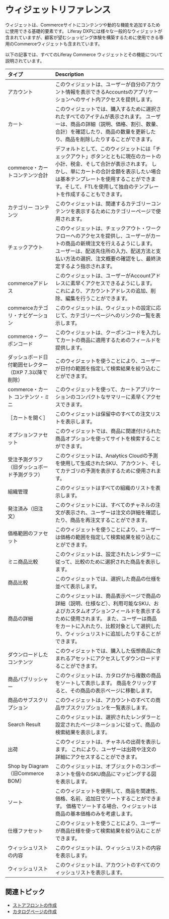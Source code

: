 # ウィジェットリファレンス

ウィジェットは、Commerceサイトにコンテンツや動的な機能を追加するために使用できる基礎的要素です。 Liferay DXPには様々な一般的なウィジェットが含まれていますが、顧客が望むショッピング体験を構築するために使用できる専用のCommerceウィジェットも含まれています。

以下の記事では、すべてのLiferay Commerce ウィジェットとその機能について説明されています。

| タイプ                            | Description                                                                                                                                  |
|:------------------------------ |:-------------------------------------------------------------------------------------------------------------------------------------------- |
| アカウント                          | このウィジェットは、ユーザーが自分のアカウント情報を表示できるAccountsのアプリケーションへのサイト内アクセスを提供します。                                                                            |
| カート                            | このウィジェットでは、購入するために選択されたすべてのアイテムが表示されます。 ユーザーは、商品の詳細（説明、価格、割引、数量、合計）を確認したり、商品の数量を更新したり、商品を削除したりすることができます。                                     |
| commerce・カートコンテンツ合計                | デフォルトとして、このウィジェットには「チェックアウト」ボタンとともに現在のカートの小計、税金、そして合計が表示されます。 しかし、単にカートの合計金額を表示したい場合は基本テンプレートを使用することができます。そして、FTLを使用して独自のテンプレートを作成することもできます。 |
| カテゴリー コンテンツ                    | このウィジェットは、関連するカテゴリーコンテンツを表示するためにカテゴリーページで使用されます。                                                                                             |
| チェックアウト                        | このウィジェットは、チェックアウト・ワークフローへのアクセスを提供し、ユーザーがカートの商品の新規注文を行えるようにします。 ユーザーは、配送先住所の入力、配送方法と支払い方法の選択、注文概要の確認をし、最終決定するよう指示されます。                        |
| commerceアドレス                       | このウィジェットは、ユーザーがAccountアドレスに素早くアクセスできるようにします。 これにより、アカウントアドレスの追加、削除、編集を行うことができます。                                                             |
| commerceカテゴリ・ナビゲーション               | このウィジェットは、ウィジェットの設定に応じて、カテゴリーページへのリンクの一覧を表示します。                                                                                              |
| commerce・クーポンコード                   | このウィジェットは、クーポンコードを入力してカートの商品に適用するためのフィールドを提供します。                                                                                             |
| ダッシュボード日付範囲セレクター（DXP 7.3以降で削除） | このウィジェットを使うことにより、ユーザーが日付の範囲を指定して検索結果を絞り込むことができます。                                                                                            |
| commerce・カート コンテンツ・ミニ              | このウィジェットを使って、カートアプリケーションのコンパクトなサマリーに素早くアクセスできます。                                                                                             |
| ［カートを開く］                       | このウィジェットは保留中のすべての注文リストを表示します。                                                                                                                |
| オプションファセット                     | このウィジェットでは、商品に関連付けられた商品オプションを使ってサイトを検索することができます。                                                                                             |
| 受注予測グラフ（旧ダッシュボード予測グラフ）         | このウィジェットは、Analytics Cloudの予測を使用して生成されたSKU、アカウント、そしてカテゴリの予測を表示するために使用されます。                                                                    |
| 組織管理                           | このウィジェットはすべての組織のリストを表示します。                                                                                                                   |
| 発注済み（旧注文）                      | このウィジェットには、すべてのチャネルの注文が表示され、ユーザーは注文の詳細を確認したり、商品を再注文することができます。                                                                                |
| 価格範囲のファセット                     | このウィジェットを使うことにより、ユーザーは価格の範囲を指定して検索結果を絞り込むことができます。                                                                                            |
| ミニ商品比較                         | このウィジェットは、設定されたレンダラーに従って、比較のために選択された商品を表示します。                                                                                                |
| 商品比較                           | このウィジェットでは、選択した商品の仕様を並べて表示します。                                                                                                               |
| 商品の詳細                          | このウィジェットは、商品表示ページで商品の詳細（説明、仕様など）、利用可能なSKU、およびカスタムオプションフィールドを表示するために使用されます。 また、ユーザーは商品をカートに入れたり、比較対象として選択したり、ウィッシュリストに追加したりすることができます。         |
| ダウンロードしたコンテンツ                  | このウィジェットでは、購入した仮想商品に含まれるアセットにアクセスしてダウンロードすることができます。                                                                                          |
| 商品パブリッシャー                      | このウィジェットは、カタログから複数の商品をソートして表示します。 商品をクリックすると、その商品の表示ページに移動します。                                                                               |
| 商品のサブスクリプション                   | このウィジェットは、アカウントのすべての商品サブスクリプションを一覧表示します。                                                                                                     |
| Search Result                  | このウィジェットは、選択されたレンダラーと設定されたページネーションに従って、商品の検索結果を表示します。                                                                                        |
| 出荷                             | このウィジェットは、チャネルの出荷を表示します。 これにより、ユーザーは出荷や注文の詳細にアクセスすることができます。                                                                                  |
| Shop by Diagram（旧Commerce BOM） | このウィジェットは、オブジェクトのコンポーネントを個々のSKU商品にマッピングする図を表示します。                                                                                            |
| ソート                            | このウィジェットを使用して、商品を関連性、価格、名前、追加日でソートすることができます。 価格でソートする場合、ウィジェットは商品の基本価格のみを考慮します。                                                              |
| 仕様ファセット                        | このウィジェットを使うことにより、ユーザーが商品仕様を使って検索結果を絞り込むことができます。                                                                                              |
| ウィッシュリストの内容                    | このウィジェットは、ウィッシュリストの内容を表示します。                                                                                                                 |
| ウィッシュリスト                       | このウィジェットは、アカウントのすべてのウィッシュリストを表示します。                                                                                                          |

## 関連トピック

* [ストアフロントの作成](../creating-your-storefront.md)
* [カタログページの作成](../creating-a-catalog-page.md)
